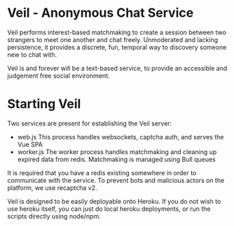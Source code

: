 # Veil - Anonymous Chat Service

Veil performs interest-based matchmaking to create a session between two strangers to meet one another and chat freely.  Unmoderated and lacking persistence, it provides a discrete, fun, temporal way to discovery someone new to chat with.

Veil is and forever will be a text-based service, to provide an accessible and judgement free social environment.

# Starting Veil 

Two services are present for establishing the Veil server: 
- web.js
This process handles websockets, captcha auth, and serves the Vue SPA
- worker.js
The worker process handles matchmaking and cleaning up expired data from redis.  Matchmaking is managed using Bull queues

It is required that you have a redis existing somewhere in order to communicate with the service.  To prevent bots and malicious actors on the platform, we use recaptcha v2.

Veil is designed to be easily deployable onto Heroku.  If you do not wish to use heroku itself, you can just do local heroku deployments, or run the scripts directly using node/npm.
